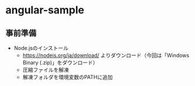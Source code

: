 # angular-sample
## 事前準備
- Node.jsのインストール
    - https://nodejs.org/ja/download/ よりダウンロード（今回は「Windows Binary (.zip)」をダウンロード）
    - 圧縮ファイルを解凍
    - 解凍フォルダを環境変数のPATHに追加